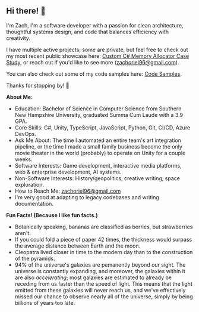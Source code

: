 ## Hi there! 👋

I'm Zach, I'm a software developer with a passion for clean architecture, thoughtful systems design, and code that balances efficiency with creativity.

I have multiple active projects; some are private, but feel free to check out my most recent public showcase here: [Custom C# Memory Allocator Case Study](https://github.com/zachoriel/We-Have-C-At-Home), or reach out if you'd like to see more (zachoriel96@gmail.com).

You can also check out some of my code samples here: [Code Samples](https://github.com/zachoriel/code-snippets/blob/main/README.md).

Thanks for stopping by! 🙂

<b>About Me:</b>

- Education: Bachelor of Science in Computer Science from Southern New Hampshire University, graduated Summa Cum Laude with a 3.9 GPA. 
- Core Skills: C#, Unity, TypeScript, JavaScript, Python, Git, CI/CD, Azure DevOps.
- Ask Me About: The time I automated an entire team's art integration pipeline, or the time I made a small family business become the only movie theater in the world (probably) to operate on Unity for a couple weeks.
- Software Interests: Game development, interactive media platforms, web & enterprise development, AI systems.
- Non-Software Interests: History/geopolitics, creative writing, space exploration.
- How to Reach Me: zachoriel96@gmail.com
- I'm very good at adapting to legacy codebases and writing documentation. 

<b>Fun Facts! (Because I like fun facts.)</b>
- Botanically speaking, bananas are classified as berries, but strawberries aren't.
- If you could fold a piece of paper 42 times, the thickness would surpass the average distance between Earth and the moon.
- Cleopatra lived closer in time to the modern day than to the construction of the pyramids.
- 94% of the universe's galaxies are pemanently beyond our sight. The universe is constantly expanding, and moreover, the galaxies within it are also <i>accelerating</i>; most galaxies are estimated to already be receding from us faster than the speed of light. This means that the light emitted from these galaxies will never reach us, and we've effectively missed our chance to observe nearly all of the universe, simply by being billions of years too late.

<!--
**zachoriel/zachoriel** is a ✨ _special_ ✨ repository because its `README.md` (this file) appears on your GitHub profile.

Here are some ideas to get you started:

- 🔭 I’m currently working on ...
- 🌱 I’m currently learning ...
- 👯 I’m looking to collaborate on ...
- 🤔 I’m looking for help with ...
- 💬 Ask me about ...
- 📫 How to reach me: ...
- 😄 Pronouns: ...
- ⚡ Fun fact: ...
-->
